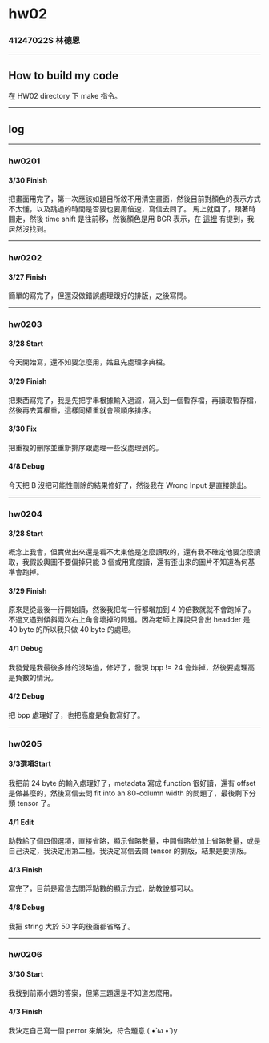 hw02
===

### 41247022S 林德恩

---

## How to build my code
在 HW02 directory 下 make 指令。

---

## log

---

### hw0201

#### 3/30 Finish
把畫面用完了，第一次應該如題目所敘不用清空畫面，然後目前對顏色的表示方式不太懂，以及跳過的時間是否要也要用倍速，寫信去問了。
馬上就回了，跟著時間走，然後 time shift 是往前移，然後顏色是用 BGR 表示，在 [這裡](https://web.archive.org/web/20110720113748/http://www.perlfu.co.uk/projects/asa/ass-specs.doc) 有提到，我居然沒找到。

----

### hw0202

#### 3/27 Finish
簡單的寫完了，但還沒做錯誤處理跟好的排版，之後寫問。

----

### hw0203

#### 3/28 Start

今天開始寫，還不知要怎麼用，姑且先處理字典檔。

#### 3/29 Finish
把東西寫完了，我是先把字串根據輸入過濾，寫入到一個暫存檔，再讀取暫存檔，然後再去算權重，這樣同權重就會照順序排序。

#### 3/30 Fix
把重複的刪除並重新排序跟處理一些沒處理到的。

#### 4/8 Debug
今天把 B 沒把可能性刪除的結果修好了，然後我在 Wrong Input 是直接跳出。

----

### hw0204

#### 3/28 Start
概念上我會，但實做出來還是看不太東他是怎麼讀取的，還有我不確定他要怎麼讀取，我假設輿圖不要偏掉只能 3 個或用寬度讀，還有歪出來的圖片不知道為何基準會跑掉。

#### 3/29 Finish
原來是從最後一行開始讀，然後我把每一行都增加到 4 的倍數就就不會跑掉了。不過又遇到傾斜兩次右上角會壞掉的問題。因為老師上課說只會出 headder 是 40 byte 的所以我只做 40 byte 的處理。

#### 4/1 Debug
我發覺是我最後多餘的沒略過，修好了，發現 bpp != 24 會炸掉，然後要處理高是負數的情況。

#### 4/2 Debug
把 bpp 處理好了，也把高度是負數寫好了。

----

### hw0205

#### 3/3選項Start
我把前 24 byte 的輸入處理好了，metadata 寫成 function 很好讀，還有 offset 是做甚麼的，然後寫信去問 fit into an 80-column width 的問題了，最後剩下分類 tensor 了。

#### 4/1 Edit
助教給了個四個選項，直接省略，顯示省略數量，中間省略並加上省略數量，或是自己決定，我決定用第二種。我決定寫信去問 tensor 的排版，結果是要排版。

#### 4/3 Finish
寫完了，目前是寫信去問浮點數的顯示方式，助教說都可以。

#### 4/8 Debug
我把 string 大於 50 字的後面都省略了。


----

### hw0206

#### 3/30 Start

我找到前兩小題的答案，但第三題還是不知道怎麼用。

#### 4/3 Finish
我決定自己寫一個 perror 來解決，符合題意 ( •̀ ω •́ )y